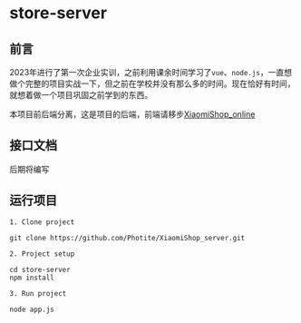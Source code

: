 # store-server

## 

## 前言

2023年进行了第一次企业实训，之前利用课余时间学习了`vue`、`node.js`，一直想做个完整的项目实战一下，但之前在学校并没有那么多的时间。现在恰好有时间，就想着做一个项目巩固之前学到的东西。

本项目前后端分离，这是项目的后端，前端请移步[XiaomiShop_online](https://github.com/Photite/XiaomiShop_online) 

## 

## 接口文档

后期将编写

## 

## 运行项目

```
1. Clone project

git clone https://github.com/Photite/XiaomiShop_server.git

2. Project setup

cd store-server
npm install

3. Run project

node app.js
```